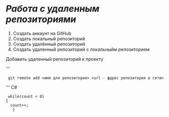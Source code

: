 # ***Работа с удаленным репозиториями***


1. Создать аккаунт на GitHub
2. Создать локальный репозиторий
3. Создать удалённый репозиторий
4. Создать удаленный репозиторий с локальныйм репозиторием

Добавить удаленный репозиторий к проекту

'''

     git remote add <имя для репозитория> <url - фдрес репозитория в сети>




''' C#

     while(count < 0)
    {
      count++;
       }
